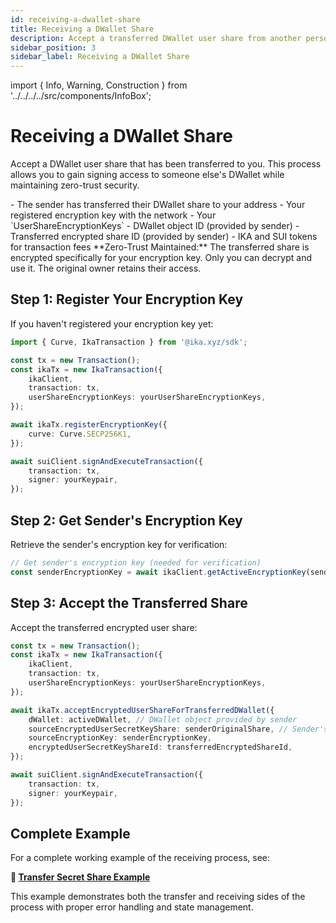```yaml
---
id: receiving-a-dwallet-share
title: Receiving a DWallet Share
description: Accept a transferred DWallet user share from another person
sidebar_position: 3
sidebar_label: Receiving a DWallet Share
---
```


import { Info, Warning, Construction } from '../../../../src/components/InfoBox';

# Receiving a DWallet Share

<Construction />

Accept a DWallet user share that has been transferred to you. This process allows you to gain signing access to someone else's DWallet while maintaining zero-trust security.

<Info title="Prerequisites">
- The sender has transferred their DWallet share to your address
- Your registered encryption key with the network
- Your `UserShareEncryptionKeys`  
- DWallet object ID (provided by sender)
- Transferred encrypted share ID (provided by sender)
- IKA and SUI tokens for transaction fees
</Info>

<Warning title="Security Model">
**Zero-Trust Maintained:** The transferred share is encrypted specifically for your encryption key. Only you can decrypt and use it. The original owner retains their access.
</Warning>

## Step 1: Register Your Encryption Key

If you haven't registered your encryption key yet:

```typescript
import { Curve, IkaTransaction } from '@ika.xyz/sdk';

const tx = new Transaction();
const ikaTx = new IkaTransaction({
	ikaClient,
	transaction: tx,
	userShareEncryptionKeys: yourUserShareEncryptionKeys,
});

await ikaTx.registerEncryptionKey({
	curve: Curve.SECP256K1,
});

await suiClient.signAndExecuteTransaction({
	transaction: tx,
	signer: yourKeypair,
});
```

## Step 2: Get Sender's Encryption Key

Retrieve the sender's encryption key for verification:

```typescript
// Get sender's encryption key (needed for verification)
const senderEncryptionKey = await ikaClient.getActiveEncryptionKey(senderAddress);
```

## Step 3: Accept the Transferred Share

Accept the transferred encrypted user share:

```typescript
const tx = new Transaction();
const ikaTx = new IkaTransaction({
	ikaClient,
	transaction: tx,
	userShareEncryptionKeys: yourUserShareEncryptionKeys,
});

await ikaTx.acceptEncryptedUserShareForTransferredDWallet({
	dWallet: activeDWallet, // DWallet object provided by sender
	sourceEncryptedUserSecretKeyShare: senderOriginalShare, // Sender's original share
	sourceEncryptionKey: senderEncryptionKey,
	encryptedUserSecretKeyShareId: transferredEncryptedShareId,
});

await suiClient.signAndExecuteTransaction({
	transaction: tx,
	signer: yourKeypair,
});
```

## Complete Example

For a complete working example of the receiving process, see:

**📄 [Transfer Secret Share Example](https://github.com/dwallet-labs/ika/blob/main/sdk/typescript/examples/zero-trust-dwallet/transfer-secret-share.ts)**

This example demonstrates both the transfer and receiving sides of the process with proper error handling and state management.
